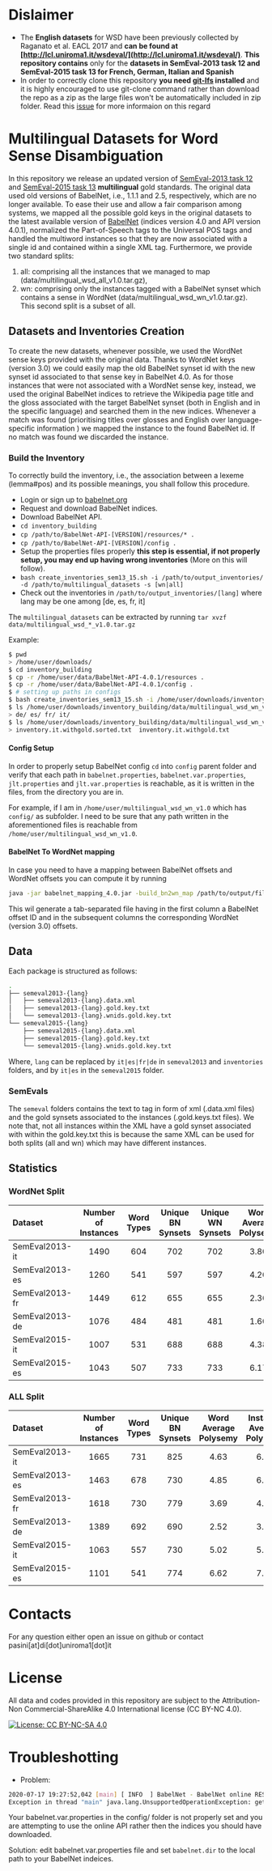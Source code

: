 # Dislaimer
- The **English datasets** for WSD have been previously collected by Raganato et al. EACL 2017 and **can be found at [http://lcl.uniroma1.it/wsdeval/](http://lcl.uniroma1.it/wsdeval/)**. **This repository contains** only for the **datasets in SemEval-2013 task 12 and SemEval-2015 task 13 for French, German, Italian and Spanish**
- In order to correctly clone this repository **you need [git-lfs](https://git-lfs.github.com/) installed** and it is highly encouraged to use git-clone command rather than download the repo as a zip as the large files won't be automatically included in zip folder. Read this [issue](https://github.com/git-lfs/git-lfs/issues/903#issuecomment-632841480) for more informaion on this regard

# Multilingual Datasets for Word Sense Disambiguation


In this repository we release an updated version of [SemEval-2013 task 12](https://www.aclweb.org/anthology/S13-2040/) 
and [SemEval-2015 task 13](https://www.aclweb.org/anthology/S13-2040/) **multilingual** gold standards.
The original data used old versions of BabelNet, i.e., 1.1.1 and 2.5, respectively, which are no longer available. 
To ease their use and allow a fair comparison among systems, we mapped all the possible gold keys in the original
datasets to the latest available version of [BabelNet](https://babelnet.org) (indices version 4.0 and API version 4.0.1),
normalized the Part-of-Speech tags to the Universal POS tags and handled the multiword instances so that they are now
associated with a single id and contained within a single XML tag. 
Furthermore, we provide two standard splits: 
1. all: comprising all the instances that we managed to map (data/multilingual_wsd_all_v1.0.tar.gz),
2. wn: comprising only the instances tagged with a BabelNet synset which contains a sense in WordNet (data/multilingual_wsd_wn_v1.0.tar.gz). This second split is a subset of all.


## Datasets and Inventories Creation
To create the new datasets, whenever possible, we used the WordNet sense keys provided with the original data.
Thanks to WordNet keys (version 3.0) we could easily map the old BabelNet synset id with the new synset id associated to that sense key
in BabelNet 4.0. 
As for those instances that were not associated with a WordNet sense key, instead, we used the original BabelNet indices to retrieve the Wikipedia page title 
and the gloss associated with the target BabelNet synset (both in English and in the specific language) and searched them in the new indices. 
Whenever a match was found (prioritising titles over glosses and English over language-specific information ) we mapped the instance to the found BabelNet id. If no match was found we discarded the instance.

### Build the Inventory
To correctly build the inventory, i.e., the association between a lexeme (lemma#pos) and its possible meanings, you shall follow this procedure.
- Login or sign up to [babelnet.org](https://babelnet.org/download)
- Request and download BabelNet indices.
- Download BabelNet API.
- `cd inventory_building`
- `cp /path/to/BabelNet-API-[VERSION]/resources/* .`
- `cp /path/to/BabelNet-API-[VERSION]/config .`
- Setup the properties files properly **this step is essential, if not properly setup, you may end up having wrong inventories** (More on this will follow).
- `bash create_inventories_sem13_15.sh -i /path/to/output_inventories/ -d /path/to/multilingual_datasets -s [wn|all]`
- Check out the inventories in `/path/to/output_inventories/[lang]` where lang may be one among \[de, es, fr, it\]

The `multilingual_datasets` can be extracted by running `tar xvzf data/multilingual_wsd_*_v1.0.tar.gz`

Example:
```bash
$ pwd
> /home/user/downloads/
$ cd inventory_building
$ cp -r /home/user/data/BabelNet-API-4.0.1/resources . 
$ cp -r /home/user/data/BabelNet-API-4.0.1/config . 
$ # setting up paths in configs
$ bash create_inventories_sem13_15.sh -i /home/user/downloads/inventory_building/data/multilingual_wsd_wn_v1.0/inventories/ -d /home/user/downloads/inventory_building/data/multilingual_wsd_wn_v1.0/ -s wn
$ ls /home/user/downloads/inventory_building/data/multilingual_wsd_wn_v1.0/inventories/
> de/ es/ fr/ it/
$ ls /home/user/downloads/inventory_building/data/multilingual_wsd_wn_v1.0/inventories/it
> inventory.it.withgold.sorted.txt  inventory.it.withgold.txt
```
#### Config Setup
In order to properly setup BabelNet config `cd` into `config` parent folder and verify that each path in `babelnet.properties`, `babelnet.var.properties`, `jlt.properties` and `jlt.var.properties` is reachable, as it is written in the files, from the directory you are in.

For example, if I am in `/home/user/multilingual_wsd_wn_v1.0` which has  `config/` as subfolder. I need to be sure that any path written in the aforementioned files is reachable from `/home/user/multilingual_wsd_wn_v1.0`.

#### BabelNet To WordNet mapping
In case you need to have a mapping between BabelNet offsets and WordNet offsets you can compute it by running
```bash
java -jar babelnet_mapping_4.0.jar -build_bn2wn_map /path/to/output/file.txt
```
This wil generate a tab-separated file having in the first column a BabelNet offset ID and in the subsequent columns the corresponding WordNet (version 3.0) offsets. 

## Data
Each package is structured as follows:
```bash
.
├── semeval2013-{lang}
│   ├── semeval2013-{lang}.data.xml
│   ├── semeval2013-{lang}.gold.key.txt
│   └── semeval2013-{lang}.wnids.gold.key.txt
└── semeval2015-{lang}
    ├── semeval2015-{lang}.data.xml
    ├── semeval2015-{lang}.gold.key.txt
    └── semeval2015-{lang}.wnids.gold.key.txt
```
Where, `lang` can be replaced by `it|es|fr|de` in `semeval2013` and `inventories` folders, and by `it|es` in the `semeval2015` folder.

### SemEvals
The `semeval` folders contains the text to tag in form of xml (.data.xml files) and the gold synsets associated to the instances (.gold.keys.txt files). We note that, not all instances within the XML have a gold synset associated with within the gold.key.txt this is because the same XML can be used for both splits (all and wn) which may have different instances.


## Statistics
### WordNet Split
| Dataset | Number of Instances | Word Types | Unique BN Synsets | Unique WN Synsets | Word Average Polysemy | Instance Average Polysemy | Polysemous Words |
| :--- | :---: | :---: | :---: | :---: | :---: | :---: | :---: |
SemEval2013-it | 1490 | 604 | 702 | 702 | 3.80 | 5.51 | 458 |
SemEval2013-es | 1260 | 541 | 597 | 597 | 4.20 | 5.52 | 421 |
SemEval2013-fr | 1449 | 612 | 655 | 655 | 2.36 | 3.03 | 370 |
SemEval2013-de | 1076 | 484 | 481 | 481 | 1.60 | 2.17 | 184 |
SemEval2015-it | 1007 | 531 | 688 | 688 | 4.38 | 5.27 | 420 |
SemEval2015-es | 1043 | 507 | 733 | 733 | 6.17 | 6.99 | 446 |


### ALL Split
| Dataset | Number of Instances | Word Types | Unique BN Synsets | Word Average Polysemy | Instance Average Polysemy | Polysemous Words |
| :--- | :---: | :---: | :---: | :---: | :---: | :---: |
SemEval2013-it | 1665 | 731 | 825 | 4.63 | 6.46 | 541 |
SemEval2013-es | 1463 | 678 | 730 | 4.85 | 6.36 | 484 |
SemEval2013-fr | 1618 | 730 | 779 | 3.69 | 4.53 | 531 |
SemEval2013-de | 1389 | 692 | 690 | 2.52 | 3.30 | 362 |
SemEval2015-it | 1063 | 557 | 730 | 5.02 | 5.87 | 456 | 
SemEval2015-es | 1101 | 541 | 774 | 6.62 | 7.39 | 475 |

# Contacts
For any question either open an issue on github or contact
pasini\[at\]di\[dot\]uniroma1\[dot\]it
# License
All data and codes provided in this repository are subject to the  Attribution-Non Commercial-ShareAlike 4.0 International license (CC BY-NC 4.0).

[![License: CC BY-NC-SA 4.0](https://img.shields.io/badge/License-CC%20BY--NC--SA%204.0-lightgrey.svg)](https://creativecommons.org/licenses/by-nc-sa/4.0/)

# Troubleshotting 
- Problem:
```bash
2020-07-17 19:27:52,042 [main] [ INFO  ] BabelNet - BabelNet online RESTful API v4.0 written by Francesco Cecconi, Roberto Navigli and Daniele Vannella
Exception in thread "main" java.lang.UnsupportedOperationException: getSynsetIterator: Unsupported online operation
```
Your babelnet.var.properties in the config/ folder is not properly set and you are attempting to use the online API rather then the indices you should have downloaded.

Solution: edit babelnet.var.properties file and set `babelnet.dir` to the local path to your BabelNet indeices. 
